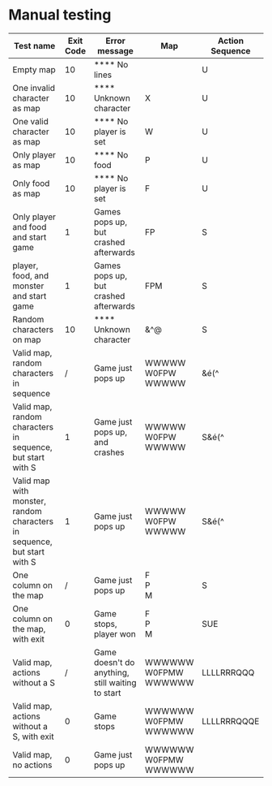 # Manual testing

| Test name                                                               | Exit Code | Error message                                    | Map                          | Action Sequence |
|-------------------------------------------------------------------------|-----------|--------------------------------------------------|------------------------------|-----------------|
| Empty map                                                               | 10        | **** No lines                                    |                              | U               |
| One invalid character as map                                            | 10        | **** Unknown character                           | X                            | U               |   
| One valid character as map                                              | 10        | **** No player is set                            | W                            | U               |
| Only player as map                                                      | 10        | **** No food                                     | P                            | U               |
| Only food as map                                                        | 10        | **** No player is set                            | F                            | U               |
| Only player and food and start game                                     | 1         | Games pops up, but crashed afterwards            | FP                           | S               |
| player, food, and monster and start game                                | 1         | Games pops up, but crashed afterwards            | FPM                          | S               |
| Random characters on map                                                | 10        | **** Unknown character                           | &^@                          | S               |
| Valid map, random characters in sequence                                | /         | Game just pops up                                | WWWWW<br/>W0FPW<br/>WWWWW    | &é(^            |
| Valid map, random characters in sequence, but start with S              | 1         | Game just pops up, and crashes                   | WWWWW<br/>W0FPW<br/>WWWWW    | S&é(^           |
| Valid map with monster, random characters in sequence, but start with S | 1         | Game just pops up                                | WWWWW<br/>W0FPW<br/>WWWWW    | S&é(^           |
| One column on the map                                                   | /         | Game just pops up                                | F<br/>P<br/>M<br/>           | S               |
| One column on the map, with exit                                        | 0         | Game stops, player won                           | F<br/>P<br/>M<br/>           | SUE             |
| Valid map, actions without a S                                          | /         | Game doesn't do anything, still waiting to start | WWWWWW<br/>W0FPMW<br/>WWWWWW | LLLLRRRQQQ      |
| Valid map, actions without a S, with exit                               | 0         | Game stops                                       | WWWWWW<br/>W0FPMW<br/>WWWWWW | LLLLRRRQQQE     |
| Valid map, no actions                                                   | 0         | Game just pops up                                | WWWWWW<br/>W0FPMW<br/>WWWWWW |                 |
